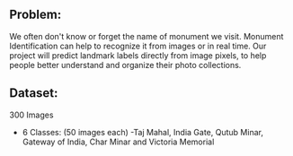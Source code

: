 ## Problem:
We often don't know or forget the name of monument we visit. Monument Identification can help to recognize it from images or in real time. 
Our project will predict landmark labels directly from image pixels, to help people better understand and organize their photo collections.
## Dataset:
300 Images
- 6 Classes: (50 images each)
        -Taj Mahal, India Gate, Qutub Minar, Gateway of India, Char Minar and Victoria Memorial